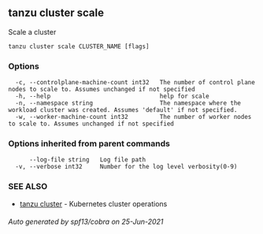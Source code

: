 ## tanzu cluster scale

Scale a cluster

```
tanzu cluster scale CLUSTER_NAME [flags]
```

### Options

```
  -c, --controlplane-machine-count int32   The number of control plane nodes to scale to. Assumes unchanged if not specified
  -h, --help                               help for scale
  -n, --namespace string                   The namespace where the workload cluster was created. Assumes 'default' if not specified.
  -w, --worker-machine-count int32         The number of worker nodes to scale to. Assumes unchanged if not specified
```

### Options inherited from parent commands

```
      --log-file string   Log file path
  -v, --verbose int32     Number for the log level verbosity(0-9)
```

### SEE ALSO

* [tanzu cluster](tanzu_cluster.md)	 - Kubernetes cluster operations

###### Auto generated by spf13/cobra on 25-Jun-2021
